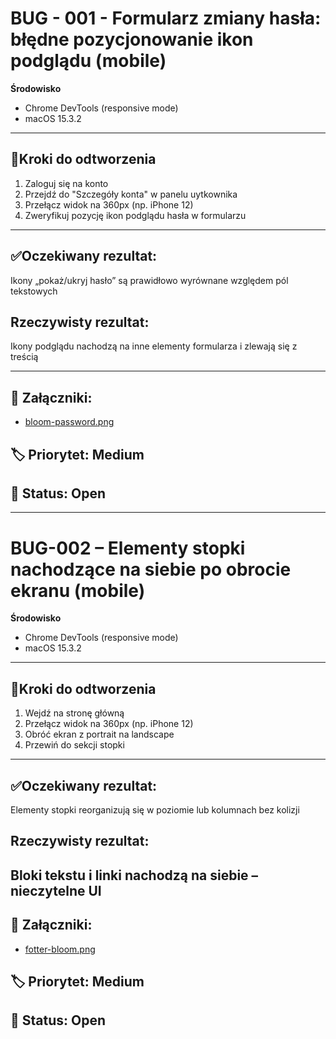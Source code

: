 # BUG - 001 - Formularz zmiany hasła: błędne pozycjonowanie ikon podglądu (mobile)

**Środowisko**
- Chrome DevTools (responsive mode)
- macOS 15.3.2
---

## 🔁Kroki do odtworzenia
1. Zaloguj się na konto
2. Przejdź do "Szczegóły konta" w panelu uytkownika
3. Przełącz widok na 360px (np. iPhone 12)
4. Zweryfikuj pozycję ikon podglądu hasła w formularzu

----

## ✅Oczekiwany rezultat:
Ikony „pokaż/ukryj hasło” są prawidłowo wyrównane względem pól tekstowych

## Rzeczywisty rezultat:
Ikony podglądu nachodzą na inne elementy formularza i zlewają się z treścią

----
## 🧷 Załączniki:
- [bloom-password.png](../assets/bloom-password.png)

## 🏷 Priorytet: Medium  
## 🔧 Status: Open

----

# BUG-002 – Elementy stopki nachodzące na siebie po obrocie ekranu (mobile)

**Środowisko**
- Chrome DevTools (responsive mode)
- macOS 15.3.2
---

## 🔁Kroki do odtworzenia
1. Wejdź na stronę główną
3. Przełącz widok na 360px (np. iPhone 12)
2. Obróć ekran z portrait na landscape
4. Przewiń do sekcji stopki
----

## ✅Oczekiwany rezultat:
Elementy stopki reorganizują się w poziomie lub kolumnach bez kolizji

## Rzeczywisty rezultat:
Bloki tekstu i linki nachodzą na siebie – nieczytelne UI
----
## 🧷 Załączniki:
- [fotter-bloom.png](../assets/fotter-bloom.png)

## 🏷 Priorytet: Medium  
## 🔧 Status: Open